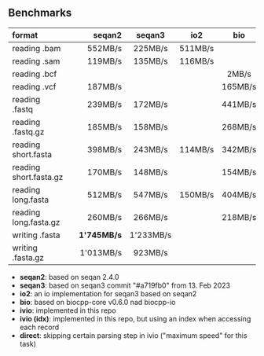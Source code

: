 ## Benchmarks

|        format           | | seqan2        | seqan3    | io2     | bio     | seqtk       | ivio          | ivio (idx) | direct         |
|:------------------------|-|--------------:|:---------:|:-------:|:-------:|:-----------:|:-------------:|:----------:|:--------------:|
| reading .bam            | |     552MB/s   |   225MB/s | 511MB/s |         |             |   **707MB/s** |            |                |
| reading .sam            | |     119MB/s   |   135MB/s | 116MB/s |         |             |   **482MB/s** |            |                |
| reading .bcf            | |               |           |         |   2MB/s |             |    **12MB/s** |            |                |
| reading .vcf            | |     187MB/s   |           |         | 165MB/s |             |   **401MB/s** |            |                |
| reading .fastq          | |     239MB/s   |   172MB/s |         | 441MB/s |             |   **887MB/s** |            |                |
| reading .fastq.gz       | |     185MB/s   |   158MB/s |         | 268MB/s |             |   **329MB/s** |            |                |
| reading short.fasta     | |     398MB/s   |   243MB/s | 114MB/s | 342MB/s |   494MB/s   |   **888MB/s** |   515MB/s  |___1'294MB/s___ |
| reading short.fasta.gz  | |     170MB/s   |   148MB/s |         | 154MB/s | **184MB/s** |     182MB/s   |            |                |
| reading long.fasta      | |     512MB/s   |   547MB/s | 150MB/s | 404MB/s | 1'045MB/s   | **1'253MB/s** | 1'264MB/s  |___1'470MB/s___ |
| reading long.fasta.gz   | |     260MB/s   |   266MB/s |         | 218MB/s | **312MB/s** |     301MB/s   |            |                |
| writing .fasta          | | **1'745MB/s** | 1'233MB/s |         |         |             |   1'377MB/s   |            |                |
| writing .fasta.gz       | |   1'013MB/s   |   923MB/s |         |         |             | **1'257MB/s** |            |                |

* **seqan2**: based on seqan 2.4.0
* **seqan3**: based on seqan3 commit "#a719fb0" from 13. Feb 2023
* **io2**: an io implementation for seqan3 based on seqan2
* **bio**: based on biocpp-core v0.6.0 nad biocpp-io
* **ivio**: implemented in this repo
* **ivio (idx)**: implemented in this repo, but using an index when accessing each record
* **direct**: skipping certain parsing step in ivio ("maximum speed" for this task)

